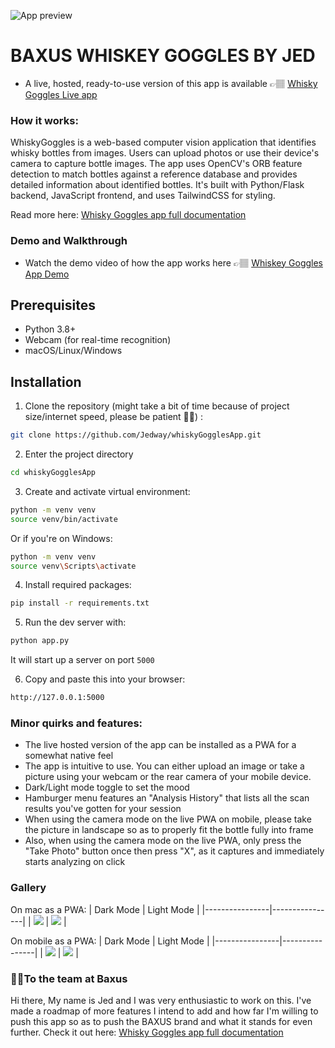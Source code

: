 ![App preview](baxuslogo.png)

# BAXUS WHISKEY GOGGLES BY JED

- A live, hosted, ready-to-use version of this app is available 👉🏽
<a href="https://whisky-goggles-production.up.railway.app/" target="_blank" rel="noopener noreferrer">Whisky Goggles Live app</a>

### How it works: 
WhiskyGoggles is a web-based computer vision application that identifies whisky bottles from images. Users can upload photos or use their device's camera to capture bottle images. The app uses OpenCV's ORB feature detection to match bottles against a reference database and provides detailed information about identified bottles. It's built with Python/Flask backend, JavaScript frontend, and uses TailwindCSS for styling.

Read more here: <a href="https://gist.github.com/Jedway/4c0a8c7b0a5c4ea48a96996ed6792634" target="_blank" rel="noopener noreferrer">Whisky Goggles app full documentation</a>

### Demo and Walkthrough
- Watch the demo video of how the app works here 👉🏽 <a href="https://www.youtube.com/watch?v=UB7IyDRQoRA" target="_blank" rel="noopener noreferrer">Whiskey Goggles App Demo</a>

## Prerequisites
- Python 3.8+
- Webcam (for real-time recognition)
- macOS/Linux/Windows

## Installation

1. Clone the repository (might take a bit of time because of project size/internet speed, please be patient 🙏🏽) :
```bash
git clone https://github.com/Jedway/whiskyGogglesApp.git
```

2. Enter the project directory
```bash
cd whiskyGogglesApp
```

3. Create and activate virtual environment:
```bash
python -m venv venv
source venv/bin/activate  
```
Or if you're on Windows:
```bash
python -m venv venv
source venv\Scripts\activate
```

4. Install required packages:
```bash
pip install -r requirements.txt
```

5. Run the dev server with:
```bash
python app.py
```

It will start up a server on port `5000`

6. Copy and paste this into your browser:
```bash
http://127.0.0.1:5000
```

### Minor quirks and features:
- The live hosted version of the app can be installed as a PWA for a somewhat native feel
- The app is intuitive to use. You can either upload an image or take a picture using your webcam or the rear camera of your mobile device.
- Dark/Light mode toggle to set the mood
- Hamburger menu features an "Analysis History" that lists all the scan results you've gotten for your session
- When using the camera mode on the live PWA on mobile, please take the picture in landscape so as to properly fit the bottle fully into frame
- Also, when using the camera mode on the live PWA, only press the "Take Photo" button once then press "X", as it captures and immediately starts analyzing on click

### Gallery
On mac as a PWA:
| Dark Mode      | Light Mode     |
|----------------|----------------|
| ![](dark.png) | ![](light.png) |

On mobile as a PWA:
| Dark Mode      | Light Mode     |
|----------------|----------------|
| ![](mobiledark.PNG) | ![](mobilelight.PNG) |

### 👋🏽To the team at Baxus
Hi there, My name is Jed and I was very enthusiastic to work on this. I've made a roadmap of more features I intend to add and how far I'm willing to push this app so as to push the BAXUS brand and what it stands for even further. Check it out here: <a href="https://gist.github.com/Jedway/4c0a8c7b0a5c4ea48a96996ed6792634" target="_blank" rel="noopener noreferrer">Whisky Goggles app full documentation</a>



